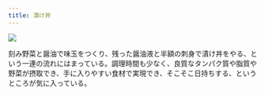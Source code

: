 ```yaml
---
title: 漬け丼
---
```


![](https://i.imgur.com/zheaVPoh.jpg)

刻み野菜と醤油で味玉をつくり、残った醤油液と半額の刺身で漬け丼をやる、という一連の流れにはまっている。調理時間も少なく、良質なタンパク質や脂質や野菜が摂取でき、手に入りやすい食材で実現でき、そこそこ日持ちする、というところが気に入っている。
